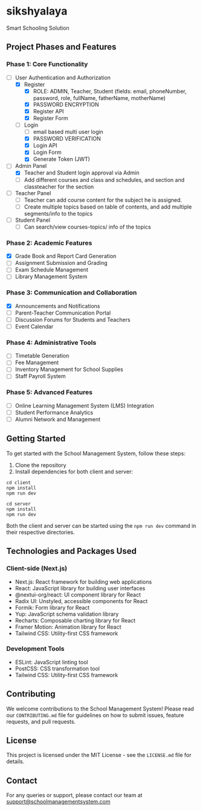 # sikshyalaya

Smart Schooling Solution

## Project Phases and Features

### Phase 1: Core Functionality

- [ ] User Authentication and Authorization
  - [x] Register
    - [x] ROLE: ADMIN, Teacher, Student  (fields: email, phoneNumber, password, role, fullName, fatherName, motherName)
    - [x] PASSWORD ENCRYPTION
    - [x] Register API
    - [x] Register Form

  - [ ] Login
    - [ ] email based multi user login
    - [x] PASSWORD VERIFICATION
    - [x] Login API
    - [x] Login Form
    - [x] Generate Token (JWT)
- [ ] Admin Panel
  - [x] Teacher and Student login approval via Admin 
  - [ ] Add different courses and class and schedules, and section and classteacher for the section
- [ ] Teacher Panel
  - [ ] Teacher can add course content for the subject he is assigned.
  - [ ] Create multiple topics based on table of contents, and add multiple segments/info to the topics
- [ ] Student Panel
  - [ ] Can search/view courses-topics/ info of the topics

### Phase 2: Academic Features

- [x] Grade Book and Report Card Generation
- [ ] Assignment Submission and Grading
- [ ] Exam Schedule Management
- [ ] Library Management System

### Phase 3: Communication and Collaboration

- [x] Announcements and Notifications
- [ ] Parent-Teacher Communication Portal
- [ ] Discussion Forums for Students and Teachers
- [ ] Event Calendar

### Phase 4: Administrative Tools

- [ ] Timetable Generation
- [ ] Fee Management
- [ ] Inventory Management for School Supplies
- [ ] Staff Payroll System

### Phase 5: Advanced Features

- [ ] Online Learning Management System (LMS) Integration
- [ ] Student Performance Analytics
- [ ] Alumni Network and Management

## Getting Started

To get started with the School Management System, follow these steps:

1. Clone the repository
2. Install dependencies for both client and server:

```
cd client 
npm install
npm run dev

cd server
npm install
npm run dev
```

Both the client and server can be started using the `npm run dev` command in their respective directories.

## Technologies and Packages Used

### Client-side (Next.js)

- Next.js: React framework for building web applications
- React: JavaScript library for building user interfaces
- @nextui-org/react: UI component library for React
- Radix UI: Unstyled, accessible components for React
- Formik: Form library for React
- Yup: JavaScript schema validation library
- Recharts: Composable charting library for React
- Framer Motion: Animation library for React
- Tailwind CSS: Utility-first CSS framework

### Development Tools

- ESLint: JavaScript linting tool
- PostCSS: CSS transformation tool
- Tailwind CSS: Utility-first CSS framework

## Contributing

We welcome contributions to the School Management System! Please read our `CONTRIBUTING.md` file for guidelines on how to submit issues, feature requests, and pull requests.

## License

This project is licensed under the MIT License - see the `LICENSE.md` file for details.

## Contact

For any queries or support, please contact our team at support@schoolmanagementsystem.com